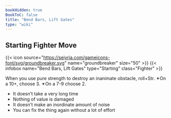 ```yaml
---
bookHidden: true
BookToC: false
title: "Bend Bars, Lift Gates"
type: "wiki"
---
```

## Starting Fighter Move
{{< icon source="https://seiyria.com/gameicons-font/svg/groundbreaker.svg" name="groundbreaker" size="50" >}}
{{< infobox name="Bend Bars, Lift Gates" type="Starting" class="Fighter" >}}

When you use pure strength to destroy an inanimate obstacle, roll+Str. ✴On a 10+, choose 3. ✴On a 7-9 choose 2.
* It doesn’t take a very long time
* Nothing of value is damaged
* It doesn’t make an inordinate amount of noise
* You can fix the thing again without a lot of effort